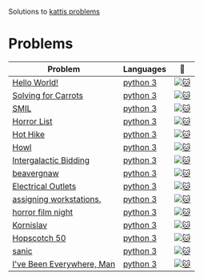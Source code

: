 Solutions to [kattis problems](https://open.kattis.com/problems)
# Problems
| Problem | Languages | :link: |
|-|-|-|
|[Hello World!](https://open.kattis.com/problems/hello)| [python 3](https://github.com/MehrnooshZandi/kattis-solutions/blob/main/python/hello_world!.py)|[![:cat:](https://open.kattis.com/favicon)](https://open.kattis.com/problems/hello)
|[Solving for Carrots](https://open.kattis.com/problems/carrots)| [python 3](https://github.com/MehrnooshZandi/kattis-solutions/blob/main/python/solving_for_carrots.py)|[![:cat:](https://open.kattis.com/favicon)](https://open.kattis.com/problems/carrots)
|[SMIL](https://open.kattis.com/problems/smil)| [python 3](https://github.com/MehrnooshZandi/kattis-solutions/blob/main/python/smil.py)|[![:cat:](https://open.kattis.com/favicon)](https://open.kattis.com/problems/smil)
|[Horror List](https://open.kattis.com/problems/horror)| [python 3](https://github.com/MehrnooshZandi/kattis-solutions/blob/main/python/Horror%20List)|[![:cat:](https://open.kattis.com/favicon)](https://github.com/MehrnooshZandi/kattis-solutions/tree/main/python)
|[Hot Hike](https://open.kattis.com/problems/hothike)| [python 3](https://github.com/MehrnooshZandi/kattis-solutions/blob/main/python/Hot%20Hike)|[![:cat:](https://open.kattis.com/favicon)](https://github.com/MehrnooshZandi/kattis-solutions/tree/main/python)
|[Howl](https://open.kattis.com/problems/howl)| [python 3](https://github.com/MehrnooshZandi/kattis-solutions/blob/main/python/Howl)|[![:cat:](https://open.kattis.com/favicon)](https://github.com/MehrnooshZandi/kattis-solutions/tree/main/python)
|[Intergalactic Bidding]( https://open.kattis.com/problems/intergalacticbidding)| [python 3]( https://github.com/MehrnooshZandi/kattis-solutions/blob/main/python/intergalacticbidding.py)|[![:cat:](https://open.kattis.com/favicon)](https://github.com/MehrnooshZandi/kattis-solutions/tree/main/python)
|[beavergnaw](https://open.kattis.com/problems/beavergnaw )| [python 3](https://github.com/MehrnooshZandi/kattis-solutions/blob/main/python/beavergnaw.py)|[![:cat:](https://open.kattis.com/favicon)](https://github.com/MehrnooshZandi/kattis-solutions/tree/main/python)
|[Electrical Outlets](https://open.kattis.com/problems/electricaloutlets )| [python 3]( https://github.com/MehrnooshZandi/kattis-solutions/blob/main/python/electrical_outlets.py)|[![:cat:](https://open.kattis.com/favicon)](https://github.com/MehrnooshZandi/kattis-solutions/tree/main/python)
|[assigning workstations.]( https://open.kattis.com/problems/workstations )| [python 3](https://github.com/MehrnooshZandi/kattis-solutions/blob/main/python/assigning_workstations.py)|[![:cat:](https://open.kattis.com/favicon)](https://github.com/MehrnooshZandi/kattis-solutions/tree/main/python)
|[horror film night](https://open.kattis.com/problems/horrorfilmnight)| [python 3](https://github.com/MehrnooshZandi/kattis-solutions/blob/main/python/horror_film_night.py)|[![:cat:](https://open.kattis.com/favicon)](https://github.com/MehrnooshZandi/kattis-solutions/tree/main/python)
|[Kornislav](https://open.kattis.com/problems/kornislav)| [python 3](https://github.com/MehrnooshZandi/kattis-solutions/blob/main/python/kornislav.py)|[![:cat:](https://open.kattis.com/favicon)](https://github.com/MehrnooshZandi/kattis-solutions/tree/main/python)
|[Hopscotch 50](https://open.kattis.com/problems/hopscotch50)| [python 3](https://github.com/MehrnooshZandi/kattis-solutions/blob/main/python/hopscotch_50.py)|[![:cat:](https://open.kattis.com/favicon)](https://github.com/MehrnooshZandi/kattis-solutions/tree/main/python)
|[sanic](https://github.com/MehrnooshZandi/kattis-solutions/blob/main/python/sanic.py)| [python 3](https://open.kattis.com/problems/hopscotch50)|[![:cat:]( https://open.kattis.com/problems/sanic)](https://github.com/MehrnooshZandi/kattis-solutions/tree/main/python)
|[I've Been Everywhere, Man](https://github.com/MehrnooshZandi/kattis-solutions/blob/main/python/i've_been_everywhere%2C_man.py)| [python 3](https://open.kattis.com/problems/everywhere)|[![:cat:]( https://open.kattis.com/problems/sanic)](https://github.com/MehrnooshZandi/kattis-solutions/tree/main/python)
